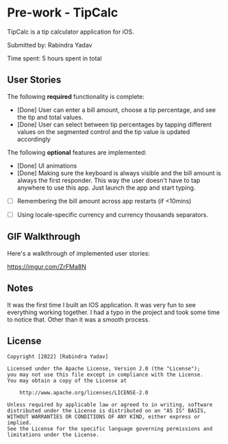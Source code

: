 # Pre-work - TipCalc

TipCalc is a tip calculator application for iOS.

Submitted by: Rabindra Yadav

Time spent: 5 hours spent in total

## User Stories

The following **required** functionality is complete:

* [Done] User can enter a bill amount, choose a tip percentage, and see the tip and total values.
* [Done] User can select between tip percentages by tapping different values on the segmented control and the tip value is updated accordingly

The following **optional** features are implemented:

* [Done] UI animations
* [Done] Making sure the keyboard is always visible and the bill amount is always the first responder. This way the user doesn't have to tap anywhere to use this app. Just launch the app and start typing.
* [ ] Remembering the bill amount across app restarts (if <10mins)
* [ ] Using locale-specific currency and currency thousands separators.


## GIF Walkthrough

Here's a walkthrough of implemented user stories:

https://imgur.com/ZrFMa8N 


## Notes

It was the first time I built an IOS application. It was very fun to see everything working together.
I had a typo in the project and took some time to notice that. Other than it was a smooth process.

## License

    Copyright [2022] [Rabindra Yadav]

    Licensed under the Apache License, Version 2.0 (the "License");
    you may not use this file except in compliance with the License.
    You may obtain a copy of the License at

        http://www.apache.org/licenses/LICENSE-2.0

    Unless required by applicable law or agreed to in writing, software
    distributed under the License is distributed on an "AS IS" BASIS,
    WITHOUT WARRANTIES OR CONDITIONS OF ANY KIND, either express or implied.
    See the License for the specific language governing permissions and
    limitations under the License.